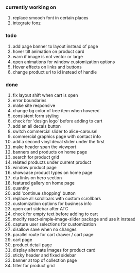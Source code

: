 ### currently working on

1. replace smooch font in certain places
2. integrate fonz

### todo

1. add page banner to layout instead of page
2. hover tilt animation on product card
3. warn if image is not vector or large
4. open animations for window customization options
5. Hover effects on links and buttons
6. change product url to id instead of handle

### done

1. fix layout shift when cart is open
2. error boundaries
3. make site responsive
4. change bg color of tree item when hovered
5. consistent form styling
6. check for 'design logo' before adding to cart
7. add an all decals button
8. switch commercial slider to alice-carousel
9. commercial graphics page with contact info
10. add a second vinyl decal slider under the first
11. make header span the viewport
12. banners and products on home page
13. search for product grid
14. related products under current product
15. window product page
16. showcase product types on home page
17. cta links on hero section
18. featured gallery on home page
19. quantity
20. add 'continue shopping' button
21. replace all scrollbars with custom scrollbars
22. customization options for business info
23. open cart sidebar after ATC
24. check for empty text before adding to cart
25. modify react-simple-image-slider package and use it instead
26. capture user selections for customization
27. disallow save when no changes
28. parallel route for cart drawer / cart page
29. cart page
30. product detail page
31. display alternate images for product card
32. sticky header and fixed sidebar
33. banner at top of collection page
34. filter for product grid
